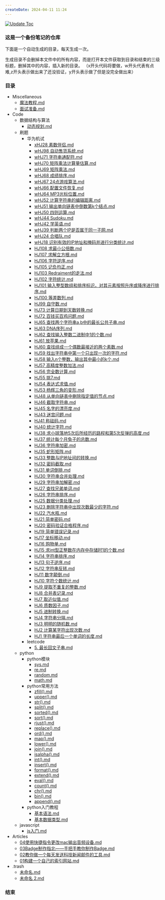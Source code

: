 ```yaml
---
createDate: 2024-04-11 11:24
---
```


[![Update Toc](https://github.com/nowscott/NowStrideUp/actions/workflows/toc.yml/badge.svg)](https://github.com/nowscott/NowStrideUp/actions/workflows/toc.yml)

### 这是一个备份笔记的仓库

下面是一个自动生成的目录，每天生成一次。

生成目录不会删掉本文件中的所有内容，而是打开本文件获取到目录和结束的三级标题，删掉其中的内容，插入新的目录。
（x开头代码将要做，w开头代表有点难,z开头表示做出来了还没验证，y开头表示做了但是没完全做出来）

### 目录

- Miscellaneous
  - [魔法教程.md](Miscellaneous%5C%E9%AD%94%E6%B3%95%E6%95%99%E7%A8%8B.md)
  - [面试准备.md](Miscellaneous%5C%E9%9D%A2%E8%AF%95%E5%87%86%E5%A4%87.md)
- Code
  - 数据结构与算法
    - [动态规划.md](Code%5C%E6%95%B0%E6%8D%AE%E7%BB%93%E6%9E%84%E4%B8%8E%E7%AE%97%E6%B3%95%5C%E5%8A%A8%E6%80%81%E8%A7%84%E5%88%92.md)
  - 刷题
    - 华为机试
      - [xHJ28 素数伴侣.md](Code%5C%E5%88%B7%E9%A2%98%5C%E5%8D%8E%E4%B8%BA%E6%9C%BA%E8%AF%95%5CxHJ28%20%E7%B4%A0%E6%95%B0%E4%BC%B4%E4%BE%A3.md)
      - [wHJ98 自动售货系统.md](Code%5C%E5%88%B7%E9%A2%98%5C%E5%8D%8E%E4%B8%BA%E6%9C%BA%E8%AF%95%5CwHJ98%20%E8%87%AA%E5%8A%A8%E5%94%AE%E8%B4%A7%E7%B3%BB%E7%BB%9F.md)
      - [wHJ71 字符串通配符.md](Code%5C%E5%88%B7%E9%A2%98%5C%E5%8D%8E%E4%B8%BA%E6%9C%BA%E8%AF%95%5CwHJ71%20%E5%AD%97%E7%AC%A6%E4%B8%B2%E9%80%9A%E9%85%8D%E7%AC%A6.md)
      - [wHJ70 矩阵乘法计算量估算.md](Code%5C%E5%88%B7%E9%A2%98%5C%E5%8D%8E%E4%B8%BA%E6%9C%BA%E8%AF%95%5CwHJ70%20%E7%9F%A9%E9%98%B5%E4%B9%98%E6%B3%95%E8%AE%A1%E7%AE%97%E9%87%8F%E4%BC%B0%E7%AE%97.md)
      - [wHJ69 矩阵乘法.md](Code%5C%E5%88%B7%E9%A2%98%5C%E5%8D%8E%E4%B8%BA%E6%9C%BA%E8%AF%95%5CwHJ69%20%E7%9F%A9%E9%98%B5%E4%B9%98%E6%B3%95.md)
      - [wHJ68 成绩排序.md](Code%5C%E5%88%B7%E9%A2%98%5C%E5%8D%8E%E4%B8%BA%E6%9C%BA%E8%AF%95%5CwHJ68%20%E6%88%90%E7%BB%A9%E6%8E%92%E5%BA%8F.md)
      - [wHJ67 24点游戏算法.md](Code%5C%E5%88%B7%E9%A2%98%5C%E5%8D%8E%E4%B8%BA%E6%9C%BA%E8%AF%95%5CwHJ67%2024%E7%82%B9%E6%B8%B8%E6%88%8F%E7%AE%97%E6%B3%95.md)
      - [wHJ66 配置文件恢复.md](Code%5C%E5%88%B7%E9%A2%98%5C%E5%8D%8E%E4%B8%BA%E6%9C%BA%E8%AF%95%5CwHJ66%20%E9%85%8D%E7%BD%AE%E6%96%87%E4%BB%B6%E6%81%A2%E5%A4%8D.md)
      - [wHJ64 MP3光标位置.md](Code%5C%E5%88%B7%E9%A2%98%5C%E5%8D%8E%E4%B8%BA%E6%9C%BA%E8%AF%95%5CwHJ64%20MP3%E5%85%89%E6%A0%87%E4%BD%8D%E7%BD%AE.md)
      - [wHJ52 计算字符串的编辑距离.md](Code%5C%E5%88%B7%E9%A2%98%5C%E5%8D%8E%E4%B8%BA%E6%9C%BA%E8%AF%95%5CwHJ52%20%E8%AE%A1%E7%AE%97%E5%AD%97%E7%AC%A6%E4%B8%B2%E7%9A%84%E7%BC%96%E8%BE%91%E8%B7%9D%E7%A6%BB.md)
      - [wHJ51 输出单向链表中倒数第k个结点.md](Code%5C%E5%88%B7%E9%A2%98%5C%E5%8D%8E%E4%B8%BA%E6%9C%BA%E8%AF%95%5CwHJ51%20%E8%BE%93%E5%87%BA%E5%8D%95%E5%90%91%E9%93%BE%E8%A1%A8%E4%B8%AD%E5%80%92%E6%95%B0%E7%AC%ACk%E4%B8%AA%E7%BB%93%E7%82%B9.md)
      - [wHJ50 四则运算.md](Code%5C%E5%88%B7%E9%A2%98%5C%E5%8D%8E%E4%B8%BA%E6%9C%BA%E8%AF%95%5CwHJ50%20%E5%9B%9B%E5%88%99%E8%BF%90%E7%AE%97.md)
      - [wHJ44 Sudoku.md](Code%5C%E5%88%B7%E9%A2%98%5C%E5%8D%8E%E4%B8%BA%E6%9C%BA%E8%AF%95%5CwHJ44%20Sudoku.md)
      - [wHJ42 学英语.md](Code%5C%E5%88%B7%E9%A2%98%5C%E5%8D%8E%E4%B8%BA%E6%9C%BA%E8%AF%95%5CwHJ42%20%E5%AD%A6%E8%8B%B1%E8%AF%AD.md)
      - [wHJ39 判断两个IP是否属于同一子网.md](Code%5C%E5%88%B7%E9%A2%98%5C%E5%8D%8E%E4%B8%BA%E6%9C%BA%E8%AF%95%5CwHJ39%20%E5%88%A4%E6%96%AD%E4%B8%A4%E4%B8%AAIP%E6%98%AF%E5%90%A6%E5%B1%9E%E4%BA%8E%E5%90%8C%E4%B8%80%E5%AD%90%E7%BD%91.md)
      - [wHJ24 合唱队.md](Code%5C%E5%88%B7%E9%A2%98%5C%E5%8D%8E%E4%B8%BA%E6%9C%BA%E8%AF%95%5CwHJ24%20%E5%90%88%E5%94%B1%E9%98%9F.md)
      - [wHJ18 识别有效的IP地址和掩码并进行分类统计.md](Code%5C%E5%88%B7%E9%A2%98%5C%E5%8D%8E%E4%B8%BA%E6%9C%BA%E8%AF%95%5CwHJ18%20%E8%AF%86%E5%88%AB%E6%9C%89%E6%95%88%E7%9A%84IP%E5%9C%B0%E5%9D%80%E5%92%8C%E6%8E%A9%E7%A0%81%E5%B9%B6%E8%BF%9B%E8%A1%8C%E5%88%86%E7%B1%BB%E7%BB%9F%E8%AE%A1.md)
      - [HJ108 求最小公倍数.md](Code%5C%E5%88%B7%E9%A2%98%5C%E5%8D%8E%E4%B8%BA%E6%9C%BA%E8%AF%95%5CHJ108%20%E6%B1%82%E6%9C%80%E5%B0%8F%E5%85%AC%E5%80%8D%E6%95%B0.md)
      - [HJ107 求解立方根.md](Code%5C%E5%88%B7%E9%A2%98%5C%E5%8D%8E%E4%B8%BA%E6%9C%BA%E8%AF%95%5CHJ107%20%E6%B1%82%E8%A7%A3%E7%AB%8B%E6%96%B9%E6%A0%B9.md)
      - [HJ106 字符逆序.md](Code%5C%E5%88%B7%E9%A2%98%5C%E5%8D%8E%E4%B8%BA%E6%9C%BA%E8%AF%95%5CHJ106%20%E5%AD%97%E7%AC%A6%E9%80%86%E5%BA%8F.md)
      - [HJ105 记负均正.md](Code%5C%E5%88%B7%E9%A2%98%5C%E5%8D%8E%E4%B8%BA%E6%9C%BA%E8%AF%95%5CHJ105%20%E8%AE%B0%E8%B4%9F%E5%9D%87%E6%AD%A3.md)
      - [HJ103 Redraiment的走法.md](Code%5C%E5%88%B7%E9%A2%98%5C%E5%8D%8E%E4%B8%BA%E6%9C%BA%E8%AF%95%5CHJ103%20Redraiment%E7%9A%84%E8%B5%B0%E6%B3%95.md)
      - [HJ102 字符统计.md](Code%5C%E5%88%B7%E9%A2%98%5C%E5%8D%8E%E4%B8%BA%E6%9C%BA%E8%AF%95%5CHJ102%20%E5%AD%97%E7%AC%A6%E7%BB%9F%E8%AE%A1.md)
      - [HJ101 输入整型数组和排序标识，对其元素按照升序或降序进行排序.md](Code%5C%E5%88%B7%E9%A2%98%5C%E5%8D%8E%E4%B8%BA%E6%9C%BA%E8%AF%95%5CHJ101%20%E8%BE%93%E5%85%A5%E6%95%B4%E5%9E%8B%E6%95%B0%E7%BB%84%E5%92%8C%E6%8E%92%E5%BA%8F%E6%A0%87%E8%AF%86%EF%BC%8C%E5%AF%B9%E5%85%B6%E5%85%83%E7%B4%A0%E6%8C%89%E7%85%A7%E5%8D%87%E5%BA%8F%E6%88%96%E9%99%8D%E5%BA%8F%E8%BF%9B%E8%A1%8C%E6%8E%92%E5%BA%8F.md)
      - [HJ100 等差数列.md](Code%5C%E5%88%B7%E9%A2%98%5C%E5%8D%8E%E4%B8%BA%E6%9C%BA%E8%AF%95%5CHJ100%20%E7%AD%89%E5%B7%AE%E6%95%B0%E5%88%97.md)
      - [HJ99 自守数.md](Code%5C%E5%88%B7%E9%A2%98%5C%E5%8D%8E%E4%B8%BA%E6%9C%BA%E8%AF%95%5CHJ99%20%E8%87%AA%E5%AE%88%E6%95%B0.md)
      - [HJ73 计算日期到天数转换.md](Code%5C%E5%88%B7%E9%A2%98%5C%E5%8D%8E%E4%B8%BA%E6%9C%BA%E8%AF%95%5CHJ73%20%E8%AE%A1%E7%AE%97%E6%97%A5%E6%9C%9F%E5%88%B0%E5%A4%A9%E6%95%B0%E8%BD%AC%E6%8D%A2.md)
      - [HJ72 百钱买百鸡问题.md](Code%5C%E5%88%B7%E9%A2%98%5C%E5%8D%8E%E4%B8%BA%E6%9C%BA%E8%AF%95%5CHJ72%20%E7%99%BE%E9%92%B1%E4%B9%B0%E7%99%BE%E9%B8%A1%E9%97%AE%E9%A2%98.md)
      - [HJ65 查找两个字符串a,b中的最长公共子串.md](Code%5C%E5%88%B7%E9%A2%98%5C%E5%8D%8E%E4%B8%BA%E6%9C%BA%E8%AF%95%5CHJ65%20%E6%9F%A5%E6%89%BE%E4%B8%A4%E4%B8%AA%E5%AD%97%E7%AC%A6%E4%B8%B2a%2Cb%E4%B8%AD%E7%9A%84%E6%9C%80%E9%95%BF%E5%85%AC%E5%85%B1%E5%AD%90%E4%B8%B2.md)
      - [HJ63 DNA序列.md](Code%5C%E5%88%B7%E9%A2%98%5C%E5%8D%8E%E4%B8%BA%E6%9C%BA%E8%AF%95%5CHJ63%20DNA%E5%BA%8F%E5%88%97.md)
      - [HJ62 查找输入整数二进制中1的个数.md](Code%5C%E5%88%B7%E9%A2%98%5C%E5%8D%8E%E4%B8%BA%E6%9C%BA%E8%AF%95%5CHJ62%20%E6%9F%A5%E6%89%BE%E8%BE%93%E5%85%A5%E6%95%B4%E6%95%B0%E4%BA%8C%E8%BF%9B%E5%88%B6%E4%B8%AD1%E7%9A%84%E4%B8%AA%E6%95%B0.md)
      - [HJ61 放苹果.md](Code%5C%E5%88%B7%E9%A2%98%5C%E5%8D%8E%E4%B8%BA%E6%9C%BA%E8%AF%95%5CHJ61%20%E6%94%BE%E8%8B%B9%E6%9E%9C.md)
      - [HJ60 查找组成一个偶数最接近的两个素数.md](Code%5C%E5%88%B7%E9%A2%98%5C%E5%8D%8E%E4%B8%BA%E6%9C%BA%E8%AF%95%5CHJ60%20%E6%9F%A5%E6%89%BE%E7%BB%84%E6%88%90%E4%B8%80%E4%B8%AA%E5%81%B6%E6%95%B0%E6%9C%80%E6%8E%A5%E8%BF%91%E7%9A%84%E4%B8%A4%E4%B8%AA%E7%B4%A0%E6%95%B0.md)
      - [HJ59 找出字符串中第一个只出现一次的字符.md](Code%5C%E5%88%B7%E9%A2%98%5C%E5%8D%8E%E4%B8%BA%E6%9C%BA%E8%AF%95%5CHJ59%20%E6%89%BE%E5%87%BA%E5%AD%97%E7%AC%A6%E4%B8%B2%E4%B8%AD%E7%AC%AC%E4%B8%80%E4%B8%AA%E5%8F%AA%E5%87%BA%E7%8E%B0%E4%B8%80%E6%AC%A1%E7%9A%84%E5%AD%97%E7%AC%A6.md)
      - [HJ58 输入n个整数，输出其中最小的k个.md](Code%5C%E5%88%B7%E9%A2%98%5C%E5%8D%8E%E4%B8%BA%E6%9C%BA%E8%AF%95%5CHJ58%20%E8%BE%93%E5%85%A5n%E4%B8%AA%E6%95%B4%E6%95%B0%EF%BC%8C%E8%BE%93%E5%87%BA%E5%85%B6%E4%B8%AD%E6%9C%80%E5%B0%8F%E7%9A%84k%E4%B8%AA.md)
      - [HJ57 高精度整数加法.md](Code%5C%E5%88%B7%E9%A2%98%5C%E5%8D%8E%E4%B8%BA%E6%9C%BA%E8%AF%95%5CHJ57%20%E9%AB%98%E7%B2%BE%E5%BA%A6%E6%95%B4%E6%95%B0%E5%8A%A0%E6%B3%95.md)
      - [HJ56 完全数计算.md](Code%5C%E5%88%B7%E9%A2%98%5C%E5%8D%8E%E4%B8%BA%E6%9C%BA%E8%AF%95%5CHJ56%20%E5%AE%8C%E5%85%A8%E6%95%B0%E8%AE%A1%E7%AE%97.md)
      - [HJ55 挑7.md](Code%5C%E5%88%B7%E9%A2%98%5C%E5%8D%8E%E4%B8%BA%E6%9C%BA%E8%AF%95%5CHJ55%20%E6%8C%917.md)
      - [HJ54 表达式求值.md](Code%5C%E5%88%B7%E9%A2%98%5C%E5%8D%8E%E4%B8%BA%E6%9C%BA%E8%AF%95%5CHJ54%20%E8%A1%A8%E8%BE%BE%E5%BC%8F%E6%B1%82%E5%80%BC.md)
      - [HJ53 杨辉三角的变形.md](Code%5C%E5%88%B7%E9%A2%98%5C%E5%8D%8E%E4%B8%BA%E6%9C%BA%E8%AF%95%5CHJ53%20%E6%9D%A8%E8%BE%89%E4%B8%89%E8%A7%92%E7%9A%84%E5%8F%98%E5%BD%A2.md)
      - [HJ48 从单向链表中删除指定值的节点.md](Code%5C%E5%88%B7%E9%A2%98%5C%E5%8D%8E%E4%B8%BA%E6%9C%BA%E8%AF%95%5CHJ48%20%E4%BB%8E%E5%8D%95%E5%90%91%E9%93%BE%E8%A1%A8%E4%B8%AD%E5%88%A0%E9%99%A4%E6%8C%87%E5%AE%9A%E5%80%BC%E7%9A%84%E8%8A%82%E7%82%B9.md)
      - [HJ46 截取字符串.md](Code%5C%E5%88%B7%E9%A2%98%5C%E5%8D%8E%E4%B8%BA%E6%9C%BA%E8%AF%95%5CHJ46%20%E6%88%AA%E5%8F%96%E5%AD%97%E7%AC%A6%E4%B8%B2.md)
      - [HJ45 名字的漂亮度.md](Code%5C%E5%88%B7%E9%A2%98%5C%E5%8D%8E%E4%B8%BA%E6%9C%BA%E8%AF%95%5CHJ45%20%E5%90%8D%E5%AD%97%E7%9A%84%E6%BC%82%E4%BA%AE%E5%BA%A6.md)
      - [HJ43 迷宫问题.md](Code%5C%E5%88%B7%E9%A2%98%5C%E5%8D%8E%E4%B8%BA%E6%9C%BA%E8%AF%95%5CHJ43%20%E8%BF%B7%E5%AE%AB%E9%97%AE%E9%A2%98.md)
      - [HJ41 称砝码.md](Code%5C%E5%88%B7%E9%A2%98%5C%E5%8D%8E%E4%B8%BA%E6%9C%BA%E8%AF%95%5CHJ41%20%E7%A7%B0%E7%A0%9D%E7%A0%81.md)
      - [HJ40 统计字符.md](Code%5C%E5%88%B7%E9%A2%98%5C%E5%8D%8E%E4%B8%BA%E6%9C%BA%E8%AF%95%5CHJ40%20%E7%BB%9F%E8%AE%A1%E5%AD%97%E7%AC%A6.md)
      - [HJ38 求小球落地5次后所经历的路程和第5次反弹的高度.md](Code%5C%E5%88%B7%E9%A2%98%5C%E5%8D%8E%E4%B8%BA%E6%9C%BA%E8%AF%95%5CHJ38%20%E6%B1%82%E5%B0%8F%E7%90%83%E8%90%BD%E5%9C%B05%E6%AC%A1%E5%90%8E%E6%89%80%E7%BB%8F%E5%8E%86%E7%9A%84%E8%B7%AF%E7%A8%8B%E5%92%8C%E7%AC%AC5%E6%AC%A1%E5%8F%8D%E5%BC%B9%E7%9A%84%E9%AB%98%E5%BA%A6.md)
      - [HJ37 统计每个月兔子的总数.md](Code%5C%E5%88%B7%E9%A2%98%5C%E5%8D%8E%E4%B8%BA%E6%9C%BA%E8%AF%95%5CHJ37%20%E7%BB%9F%E8%AE%A1%E6%AF%8F%E4%B8%AA%E6%9C%88%E5%85%94%E5%AD%90%E7%9A%84%E6%80%BB%E6%95%B0.md)
      - [HJ36 字符串加密.md](Code%5C%E5%88%B7%E9%A2%98%5C%E5%8D%8E%E4%B8%BA%E6%9C%BA%E8%AF%95%5CHJ36%20%E5%AD%97%E7%AC%A6%E4%B8%B2%E5%8A%A0%E5%AF%86.md)
      - [HJ35 蛇形矩阵.md](Code%5C%E5%88%B7%E9%A2%98%5C%E5%8D%8E%E4%B8%BA%E6%9C%BA%E8%AF%95%5CHJ35%20%E8%9B%87%E5%BD%A2%E7%9F%A9%E9%98%B5.md)
      - [HJ33 整数与IP地址间的转换.md](Code%5C%E5%88%B7%E9%A2%98%5C%E5%8D%8E%E4%B8%BA%E6%9C%BA%E8%AF%95%5CHJ33%20%E6%95%B4%E6%95%B0%E4%B8%8EIP%E5%9C%B0%E5%9D%80%E9%97%B4%E7%9A%84%E8%BD%AC%E6%8D%A2.md)
      - [HJ32 密码截取.md](Code%5C%E5%88%B7%E9%A2%98%5C%E5%8D%8E%E4%B8%BA%E6%9C%BA%E8%AF%95%5CHJ32%20%E5%AF%86%E7%A0%81%E6%88%AA%E5%8F%96.md)
      - [HJ31 单词倒排.md](Code%5C%E5%88%B7%E9%A2%98%5C%E5%8D%8E%E4%B8%BA%E6%9C%BA%E8%AF%95%5CHJ31%20%E5%8D%95%E8%AF%8D%E5%80%92%E6%8E%92.md)
      - [HJ30 字符串合并处理.md](Code%5C%E5%88%B7%E9%A2%98%5C%E5%8D%8E%E4%B8%BA%E6%9C%BA%E8%AF%95%5CHJ30%20%E5%AD%97%E7%AC%A6%E4%B8%B2%E5%90%88%E5%B9%B6%E5%A4%84%E7%90%86.md)
      - [HJ29 字符串加解密.md](Code%5C%E5%88%B7%E9%A2%98%5C%E5%8D%8E%E4%B8%BA%E6%9C%BA%E8%AF%95%5CHJ29%20%E5%AD%97%E7%AC%A6%E4%B8%B2%E5%8A%A0%E8%A7%A3%E5%AF%86.md)
      - [HJ27 查找兄弟单词.md](Code%5C%E5%88%B7%E9%A2%98%5C%E5%8D%8E%E4%B8%BA%E6%9C%BA%E8%AF%95%5CHJ27%20%E6%9F%A5%E6%89%BE%E5%85%84%E5%BC%9F%E5%8D%95%E8%AF%8D.md)
      - [HJ26 字符串排序.md](Code%5C%E5%88%B7%E9%A2%98%5C%E5%8D%8E%E4%B8%BA%E6%9C%BA%E8%AF%95%5CHJ26%20%E5%AD%97%E7%AC%A6%E4%B8%B2%E6%8E%92%E5%BA%8F.md)
      - [HJ25 数据分类处理.md](Code%5C%E5%88%B7%E9%A2%98%5C%E5%8D%8E%E4%B8%BA%E6%9C%BA%E8%AF%95%5CHJ25%20%E6%95%B0%E6%8D%AE%E5%88%86%E7%B1%BB%E5%A4%84%E7%90%86.md)
      - [HJ23 删除字符串中出现次数最少的字符.md](Code%5C%E5%88%B7%E9%A2%98%5C%E5%8D%8E%E4%B8%BA%E6%9C%BA%E8%AF%95%5CHJ23%20%E5%88%A0%E9%99%A4%E5%AD%97%E7%AC%A6%E4%B8%B2%E4%B8%AD%E5%87%BA%E7%8E%B0%E6%AC%A1%E6%95%B0%E6%9C%80%E5%B0%91%E7%9A%84%E5%AD%97%E7%AC%A6.md)
      - [HJ22 汽水瓶.md](Code%5C%E5%88%B7%E9%A2%98%5C%E5%8D%8E%E4%B8%BA%E6%9C%BA%E8%AF%95%5CHJ22%20%E6%B1%BD%E6%B0%B4%E7%93%B6.md)
      - [HJ21 简单密码.md](Code%5C%E5%88%B7%E9%A2%98%5C%E5%8D%8E%E4%B8%BA%E6%9C%BA%E8%AF%95%5CHJ21%20%E7%AE%80%E5%8D%95%E5%AF%86%E7%A0%81.md)
      - [HJ20 密码验证合格程序.md](Code%5C%E5%88%B7%E9%A2%98%5C%E5%8D%8E%E4%B8%BA%E6%9C%BA%E8%AF%95%5CHJ20%20%E5%AF%86%E7%A0%81%E9%AA%8C%E8%AF%81%E5%90%88%E6%A0%BC%E7%A8%8B%E5%BA%8F.md)
      - [HJ19 简单错误记录.md](Code%5C%E5%88%B7%E9%A2%98%5C%E5%8D%8E%E4%B8%BA%E6%9C%BA%E8%AF%95%5CHJ19%20%E7%AE%80%E5%8D%95%E9%94%99%E8%AF%AF%E8%AE%B0%E5%BD%95.md)
      - [HJ17 坐标移动.md](Code%5C%E5%88%B7%E9%A2%98%5C%E5%8D%8E%E4%B8%BA%E6%9C%BA%E8%AF%95%5CHJ17%20%E5%9D%90%E6%A0%87%E7%A7%BB%E5%8A%A8.md)
      - [HJ16 购物单.md](Code%5C%E5%88%B7%E9%A2%98%5C%E5%8D%8E%E4%B8%BA%E6%9C%BA%E8%AF%95%5CHJ16%20%E8%B4%AD%E7%89%A9%E5%8D%95.md)
      - [HJ15 求int型正整数在内存中存储时1的个数.md](Code%5C%E5%88%B7%E9%A2%98%5C%E5%8D%8E%E4%B8%BA%E6%9C%BA%E8%AF%95%5CHJ15%20%E6%B1%82int%E5%9E%8B%E6%AD%A3%E6%95%B4%E6%95%B0%E5%9C%A8%E5%86%85%E5%AD%98%E4%B8%AD%E5%AD%98%E5%82%A8%E6%97%B61%E7%9A%84%E4%B8%AA%E6%95%B0.md)
      - [HJ14 字符串排序.md](Code%5C%E5%88%B7%E9%A2%98%5C%E5%8D%8E%E4%B8%BA%E6%9C%BA%E8%AF%95%5CHJ14%20%E5%AD%97%E7%AC%A6%E4%B8%B2%E6%8E%92%E5%BA%8F.md)
      - [HJ13 句子逆序.md](Code%5C%E5%88%B7%E9%A2%98%5C%E5%8D%8E%E4%B8%BA%E6%9C%BA%E8%AF%95%5CHJ13%20%E5%8F%A5%E5%AD%90%E9%80%86%E5%BA%8F.md)
      - [HJ12 字符串反转.md](Code%5C%E5%88%B7%E9%A2%98%5C%E5%8D%8E%E4%B8%BA%E6%9C%BA%E8%AF%95%5CHJ12%20%E5%AD%97%E7%AC%A6%E4%B8%B2%E5%8F%8D%E8%BD%AC.md)
      - [HJ11 数字颠倒.md](Code%5C%E5%88%B7%E9%A2%98%5C%E5%8D%8E%E4%B8%BA%E6%9C%BA%E8%AF%95%5CHJ11%20%E6%95%B0%E5%AD%97%E9%A2%A0%E5%80%92.md)
      - [HJ10 字符个数统计.md](Code%5C%E5%88%B7%E9%A2%98%5C%E5%8D%8E%E4%B8%BA%E6%9C%BA%E8%AF%95%5CHJ10%20%E5%AD%97%E7%AC%A6%E4%B8%AA%E6%95%B0%E7%BB%9F%E8%AE%A1.md)
      - [HJ9 提取不重复的整数.md](Code%5C%E5%88%B7%E9%A2%98%5C%E5%8D%8E%E4%B8%BA%E6%9C%BA%E8%AF%95%5CHJ9%20%E6%8F%90%E5%8F%96%E4%B8%8D%E9%87%8D%E5%A4%8D%E7%9A%84%E6%95%B4%E6%95%B0.md)
      - [HJ8 合并表记录.md](Code%5C%E5%88%B7%E9%A2%98%5C%E5%8D%8E%E4%B8%BA%E6%9C%BA%E8%AF%95%5CHJ8%20%E5%90%88%E5%B9%B6%E8%A1%A8%E8%AE%B0%E5%BD%95.md)
      - [HJ7 取近似值.md](Code%5C%E5%88%B7%E9%A2%98%5C%E5%8D%8E%E4%B8%BA%E6%9C%BA%E8%AF%95%5CHJ7%20%E5%8F%96%E8%BF%91%E4%BC%BC%E5%80%BC.md)
      - [HJ6 质数因子.md](Code%5C%E5%88%B7%E9%A2%98%5C%E5%8D%8E%E4%B8%BA%E6%9C%BA%E8%AF%95%5CHJ6%20%E8%B4%A8%E6%95%B0%E5%9B%A0%E5%AD%90.md)
      - [HJ5 进制转换.md](Code%5C%E5%88%B7%E9%A2%98%5C%E5%8D%8E%E4%B8%BA%E6%9C%BA%E8%AF%95%5CHJ5%20%E8%BF%9B%E5%88%B6%E8%BD%AC%E6%8D%A2.md)
      - [HJ4 字符串分隔.md](Code%5C%E5%88%B7%E9%A2%98%5C%E5%8D%8E%E4%B8%BA%E6%9C%BA%E8%AF%95%5CHJ4%20%E5%AD%97%E7%AC%A6%E4%B8%B2%E5%88%86%E9%9A%94.md)
      - [HJ3 明明的随机数.md](Code%5C%E5%88%B7%E9%A2%98%5C%E5%8D%8E%E4%B8%BA%E6%9C%BA%E8%AF%95%5CHJ3%20%E6%98%8E%E6%98%8E%E7%9A%84%E9%9A%8F%E6%9C%BA%E6%95%B0.md)
      - [HJ2 计算某字符出现次数.md](Code%5C%E5%88%B7%E9%A2%98%5C%E5%8D%8E%E4%B8%BA%E6%9C%BA%E8%AF%95%5CHJ2%20%E8%AE%A1%E7%AE%97%E6%9F%90%E5%AD%97%E7%AC%A6%E5%87%BA%E7%8E%B0%E6%AC%A1%E6%95%B0.md)
      - [HJ1 字符串最后一个单词的长度.md](Code%5C%E5%88%B7%E9%A2%98%5C%E5%8D%8E%E4%B8%BA%E6%9C%BA%E8%AF%95%5CHJ1%20%E5%AD%97%E7%AC%A6%E4%B8%B2%E6%9C%80%E5%90%8E%E4%B8%80%E4%B8%AA%E5%8D%95%E8%AF%8D%E7%9A%84%E9%95%BF%E5%BA%A6.md)
    - leetcode
      - [5. 最长回文子串.md](Code%5C%E5%88%B7%E9%A2%98%5Cleetcode%5C5.%20%E6%9C%80%E9%95%BF%E5%9B%9E%E6%96%87%E5%AD%90%E4%B8%B2.md)
  - python
    - python模块
      - [sys.md](Code%5Cpython%5Cpython%E6%A8%A1%E5%9D%97%5Csys.md)
      - [re.md](Code%5Cpython%5Cpython%E6%A8%A1%E5%9D%97%5Cre.md)
      - [random.md](Code%5Cpython%5Cpython%E6%A8%A1%E5%9D%97%5Crandom.md)
      - [math.md](Code%5Cpython%5Cpython%E6%A8%A1%E5%9D%97%5Cmath.md)
    - python常用方法
      - [zfill().md](Code%5Cpython%5Cpython%E5%B8%B8%E7%94%A8%E6%96%B9%E6%B3%95%5Czfill%28%29.md)
      - [upper().md](Code%5Cpython%5Cpython%E5%B8%B8%E7%94%A8%E6%96%B9%E6%B3%95%5Cupper%28%29.md)
      - [str().md](Code%5Cpython%5Cpython%E5%B8%B8%E7%94%A8%E6%96%B9%E6%B3%95%5Cstr%28%29.md)
      - [split().md](Code%5Cpython%5Cpython%E5%B8%B8%E7%94%A8%E6%96%B9%E6%B3%95%5Csplit%28%29.md)
      - [sorted().md](Code%5Cpython%5Cpython%E5%B8%B8%E7%94%A8%E6%96%B9%E6%B3%95%5Csorted%28%29.md)
      - [sort().md](Code%5Cpython%5Cpython%E5%B8%B8%E7%94%A8%E6%96%B9%E6%B3%95%5Csort%28%29.md)
      - [rjust().md](Code%5Cpython%5Cpython%E5%B8%B8%E7%94%A8%E6%96%B9%E6%B3%95%5Crjust%28%29.md)
      - [replace().md](Code%5Cpython%5Cpython%E5%B8%B8%E7%94%A8%E6%96%B9%E6%B3%95%5Creplace%28%29.md)
      - [ord().md](Code%5Cpython%5Cpython%E5%B8%B8%E7%94%A8%E6%96%B9%E6%B3%95%5Cord%28%29.md)
      - [map().md](Code%5Cpython%5Cpython%E5%B8%B8%E7%94%A8%E6%96%B9%E6%B3%95%5Cmap%28%29.md)
      - [lower().md](Code%5Cpython%5Cpython%E5%B8%B8%E7%94%A8%E6%96%B9%E6%B3%95%5Clower%28%29.md)
      - [join().md](Code%5Cpython%5Cpython%E5%B8%B8%E7%94%A8%E6%96%B9%E6%B3%95%5Cjoin%28%29.md)
      - [isalpha().md](Code%5Cpython%5Cpython%E5%B8%B8%E7%94%A8%E6%96%B9%E6%B3%95%5Cisalpha%28%29.md)
      - [int().md](Code%5Cpython%5Cpython%E5%B8%B8%E7%94%A8%E6%96%B9%E6%B3%95%5Cint%28%29.md)
      - [insert().md](Code%5Cpython%5Cpython%E5%B8%B8%E7%94%A8%E6%96%B9%E6%B3%95%5Cinsert%28%29.md)
      - [format().md](Code%5Cpython%5Cpython%E5%B8%B8%E7%94%A8%E6%96%B9%E6%B3%95%5Cformat%28%29.md)
      - [extend().md](Code%5Cpython%5Cpython%E5%B8%B8%E7%94%A8%E6%96%B9%E6%B3%95%5Cextend%28%29.md)
      - [eval().md](Code%5Cpython%5Cpython%E5%B8%B8%E7%94%A8%E6%96%B9%E6%B3%95%5Ceval%28%29.md)
      - [count().md](Code%5Cpython%5Cpython%E5%B8%B8%E7%94%A8%E6%96%B9%E6%B3%95%5Ccount%28%29.md)
      - [chr().md](Code%5Cpython%5Cpython%E5%B8%B8%E7%94%A8%E6%96%B9%E6%B3%95%5Cchr%28%29.md)
      - [bin().md](Code%5Cpython%5Cpython%E5%B8%B8%E7%94%A8%E6%96%B9%E6%B3%95%5Cbin%28%29.md)
      - [append().md](Code%5Cpython%5Cpython%E5%B8%B8%E7%94%A8%E6%96%B9%E6%B3%95%5Cappend%28%29.md)
    - python入门教程
      - [基本语法.md](Code%5Cpython%5Cpython%E5%85%A5%E9%97%A8%E6%95%99%E7%A8%8B%5C%E5%9F%BA%E6%9C%AC%E8%AF%AD%E6%B3%95.md)
      - [基本数据类型.md](Code%5Cpython%5Cpython%E5%85%A5%E9%97%A8%E6%95%99%E7%A8%8B%5C%E5%9F%BA%E6%9C%AC%E6%95%B0%E6%8D%AE%E7%B1%BB%E5%9E%8B.md)
  - javascript
    - [js入门.md](Code%5Cjavascript%5Cjs%E5%85%A5%E9%97%A8.md)
- Articles
  - [04使用快捷指令更改mac输出音频设备.md](Articles%5C04%E4%BD%BF%E7%94%A8%E5%BF%AB%E6%8D%B7%E6%8C%87%E4%BB%A4%E6%9B%B4%E6%94%B9mac%E8%BE%93%E5%87%BA%E9%9F%B3%E9%A2%91%E8%AE%BE%E5%A4%87.md)
  - [03Badge制作指北——手把手教你制作Badge.md](Articles%5C03Badge%E5%88%B6%E4%BD%9C%E6%8C%87%E5%8C%97%E2%80%94%E2%80%94%E6%89%8B%E6%8A%8A%E6%89%8B%E6%95%99%E4%BD%A0%E5%88%B6%E4%BD%9CBadge.md)
  - [02教你做一个每天发送科技新闻邮件的工具.md](Articles%5C02%E6%95%99%E4%BD%A0%E5%81%9A%E4%B8%80%E4%B8%AA%E6%AF%8F%E5%A4%A9%E5%8F%91%E9%80%81%E7%A7%91%E6%8A%80%E6%96%B0%E9%97%BB%E9%82%AE%E4%BB%B6%E7%9A%84%E5%B7%A5%E5%85%B7.md)
  - [01构建一个自己的索引网站.md](Articles%5C01%E6%9E%84%E5%BB%BA%E4%B8%80%E4%B8%AA%E8%87%AA%E5%B7%B1%E7%9A%84%E7%B4%A2%E5%BC%95%E7%BD%91%E7%AB%99.md)
- .trash
  - [未命名.md](.trash%5C%E6%9C%AA%E5%91%BD%E5%90%8D.md)
  - [未命名 2.md](.trash%5C%E6%9C%AA%E5%91%BD%E5%90%8D%202.md)
### 结束
